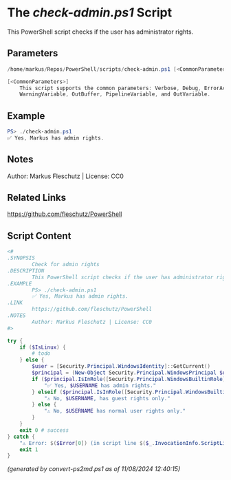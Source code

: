 The *check-admin.ps1* Script
===========================

This PowerShell script checks if the user has administrator rights.

Parameters
----------
```powershell
/home/markus/Repos/PowerShell/scripts/check-admin.ps1 [<CommonParameters>]

[<CommonParameters>]
    This script supports the common parameters: Verbose, Debug, ErrorAction, ErrorVariable, WarningAction, 
    WarningVariable, OutBuffer, PipelineVariable, and OutVariable.
```

Example
-------
```powershell
PS> ./check-admin.ps1
✅ Yes, Markus has admin rights.

```

Notes
-----
Author: Markus Fleschutz | License: CC0

Related Links
-------------
https://github.com/fleschutz/PowerShell

Script Content
--------------
```powershell
<#
.SYNOPSIS
        Check for admin rights
.DESCRIPTION
        This PowerShell script checks if the user has administrator rights.
.EXAMPLE
        PS> ./check-admin.ps1
        ✅ Yes, Markus has admin rights.
.LINK
        https://github.com/fleschutz/PowerShell
.NOTES
        Author: Markus Fleschutz | License: CC0
#>

try {
	if ($IsLinux) {
		# todo
	} else {
		$user = [Security.Principal.WindowsIdentity]::GetCurrent()
		$principal = (New-Object Security.Principal.WindowsPrincipal $user)
		if ($principal.IsInRole([Security.Principal.WindowsBuiltinRole]::Administrator)) {
			"✅ Yes, $USERNAME has admin rights."
		} elseif ($principal.IsInRole([Security.Principal.WindowsBuiltinRole]::Guest)) {
			"⚠️ No, $USERNAME, has guest rights only."
		} else {
			"⚠️ No, $USERNAME has normal user rights only."
		}
	}  
	exit 0 # success
} catch {
	"⚠️ Error: $($Error[0]) (in script line $($_.InvocationInfo.ScriptLineNumber))"
	exit 1
}	
```

*(generated by convert-ps2md.ps1 as of 11/08/2024 12:40:15)*
